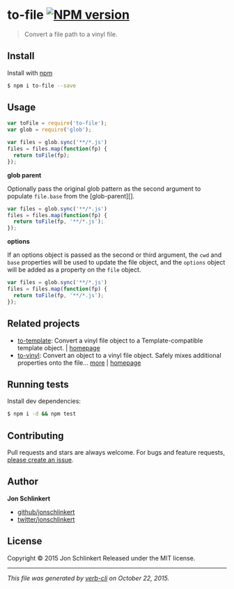 # to-file [![NPM version](https://badge.fury.io/js/to-file.svg)](http://badge.fury.io/js/to-file)

> Convert a file path to a vinyl file.

## Install

Install with [npm](https://www.npmjs.com/)

```sh
$ npm i to-file --save
```

## Usage

```js
var toFile = require('to-file');
var glob = require('glob');

var files = glob.sync('**/*.js')
files = files.map(function(fp) {
  return toFile(fp);
});
```

**glob parent**

Optionally pass the original glob pattern as the second argument to populate `file.base` from the [glob-parent][].

```js
var files = glob.sync('**/*.js')
files = files.map(function(fp) {
  return toFile(fp, '**/*.js');
});
```

**options**

If an options object is passed as the second or third argument, the `cwd` and `base` properties will be used to update the file object, and the `options` object will be added as a property on the `file` object.

```js
var files = glob.sync('**/*.js')
files = files.map(function(fp) {
  return toFile(fp, '**/*.js');
});
```

## Related projects

* [to-template](https://www.npmjs.com/package/to-template): Convert a vinyl file object to a Template-compatible template object. | [homepage](https://github.com/jonschlinkert/to-template)
* [to-vinyl](https://www.npmjs.com/package/to-vinyl): Convert an object to a vinyl file object. Safely mixes additional properties onto the file… [more](https://www.npmjs.com/package/to-vinyl) | [homepage](https://github.com/jonschlinkert/to-vinyl)

## Running tests

Install dev dependencies:

```sh
$ npm i -d && npm test
```

## Contributing

Pull requests and stars are always welcome. For bugs and feature requests, [please create an issue](https://github.com/jonschlinkert/to-file/issues/new).

## Author

**Jon Schlinkert**

+ [github/jonschlinkert](https://github.com/jonschlinkert)
+ [twitter/jonschlinkert](http://twitter.com/jonschlinkert)

## License

Copyright © 2015 Jon Schlinkert
Released under the MIT license.

***

_This file was generated by [verb-cli](https://github.com/assemble/verb-cli) on October 22, 2015._